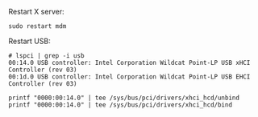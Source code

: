 Restart X server:

    sudo restart mdm

Restart USB:

    # lspci | grep -i usb
    00:14.0 USB controller: Intel Corporation Wildcat Point-LP USB xHCI Controller (rev 03)
    00:1d.0 USB controller: Intel Corporation Wildcat Point-LP USB EHCI Controller (rev 03)

    printf "0000:00:14.0" | tee /sys/bus/pci/drivers/xhci_hcd/unbind
    printf "0000:00:14.0" | tee /sys/bus/pci/drivers/xhci_hcd/bind
    
    

